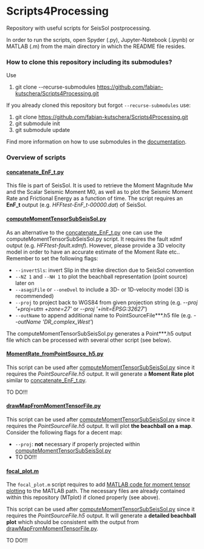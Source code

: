 # Scripts4Processing
Repository with useful scripts for SeisSol postprocessing.

In order to run the scripts, open Spyder (.py), Jupyter-Notebook (.ipynb) or MATLAB (.m) from the main directory in which the README file resides.

### How to clone this repository including its submodules?

Use
1. git clone --recurse-submodules https://github.com/fabian-kutschera/Scripts4Processing.git

If you already cloned this repository but forgot `--recurse-submodules` use:
1. git clone https://github.com/fabian-kutschera/Scripts4Processing.git
2. git submodule init
3. git submodule update

Find more information on how to use submodules in the [documentation](https://git-scm.com/book/en/v2/Git-Tools-Submodules).

### Overview of scripts


#### [concatenate_EnF_t.py](./concatenate_EnF_t.py)
This file is part of SeisSol. It is used to retrieve the Moment Magnitude Mw and the Scalar Seismic Moment M0, as well as to plot the Seismic Moment Rate and Frictional Energy as a function of time. The script requires an **EnF_t** output (e.g. *HFFtest-EnF_t-00000.dat*) of SeisSol.

#### [computeMomentTensorSubSeisSol.py](./TeleseismicDataRelated/computeMomentTensorSubSeisSol.py)
As an alternative to the [concatenate_EnF_t.py](./concatenate_EnF_t.py) one can use the computeMomentTensorSubSeisSol.py script. It requires the fault xdmf output (e.g. *HFFtest-fault.xdmf*). However, please provide a 3D velocity model in order to have an accurate estimate of the Moment Rate etc.. Remember to set the following flags:
- `--invertSls`: invert Slip in the strike direction due to SeisSol convention
- `--NZ 1` and `--NH 1` to plot the beachball representation (point source) later on
- `--asagiFile` or `--oneDvel` to include a 3D- or 1D-velocity model (3D is recommended)
- `--proj` to project back to WGS84 from given projection string (e.g. *--proj '+proj=utm +zone=27'* or *--proj '+init=EPSG:32627'*)
- `--outName` to append additional name to PointSourceFile***.h5 file (e.g. *--outName 'DR_complex_West'*)

The computeMomentTensorSubSeisSol.py generates a Point***.h5 output file which can be processed with several other script (see below).

#### [MomentRate_fromPointSource_h5.py](./MomentRate_fromPointSource_h5.py)
This script can be used after [computeMomentTensorSubSeisSol.py](./TeleseismicDataRelated/computeMomentTensorSubSeisSol.py) since it requires the *PointSourceFile.h5* output. It will generate a **Moment Rate plot** similar to [concatenate_EnF_t.py](./concatenate_EnF_t.py).

TO DO!!!

#### [drawMapFromMomentTensorFile.py](./TeleseismicDataRelated/drawMapFromMomentTensorFile.py)
This script can be used after [computeMomentTensorSubSeisSol.py](./TeleseismicDataRelated/computeMomentTensorSubSeisSol.py) since it requires the *PointSourceFile.h5* output. It will plot **the beachball on a map**. Consider the following flags for a decent map:

- `--proj`: **not** necessary if properly projected within [computeMomentTensorSubSeisSol.py](./TeleseismicDataRelated/computeMomentTensorSubSeisSol.py)
- TO DO!!!

#### [focal_plot.m](./focal_plot.m)
The `focal_plot.m` script requires to add [MATLAB code for moment tensor plotting](https://github.com/djpugh/MTplot) to the MATLAB path. The necessary files are already contained within this repository (MTplot) if cloned properly (see above).

This script can be used after [computeMomentTensorSubSeisSol.py](./TeleseismicDataRelated/computeMomentTensorSubSeisSol.py) since it requires the *PointSourceFile.h5* output. It will generate a **detailed beachball plot** which should be consistent with the output from [drawMapFromMomentTensorFile.py](./TeleseismicDataRelated/drawMapFromMomentTensorFile.py).

TO DO!!!
